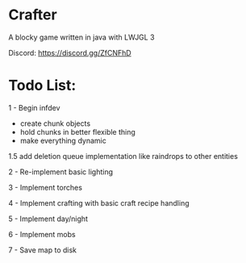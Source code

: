 # Crafter

A blocky game written in java with LWJGL 3

Discord: https://discord.gg/ZfCNFhD

# Todo List:
1 - Begin infdev
- create chunk objects
- hold chunks in better flexible thing
- make everything dynamic

1.5 add deletion queue implementation like raindrops to other entities

2 - Re-implement basic lighting

3 - Implement torches

4 - Implement crafting with basic craft recipe handling

5 - Implement day/night

6 - Implement mobs

7 - Save map to disk

